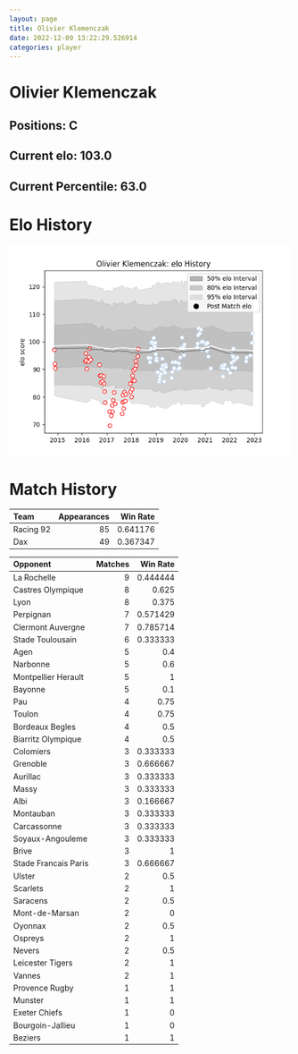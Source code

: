 ```yaml
---  
layout: page  
title: Olivier Klemenczak  
date: 2022-12-09 13:22:29.526914  
categories: player  
---
```

# Olivier Klemenczak

## Positions: C

## Current elo: 103.0

## Current Percentile: 63.0

# Elo History


![elo history](history_OlivierKlemenczak.png)
# Match History


| Team      |   Appearances |   Win Rate |
|:----------|--------------:|-----------:|
| Racing 92 |            85 |   0.641176 |
| Dax       |            49 |   0.367347 |

| Opponent             |   Matches |   Win Rate |
|:---------------------|----------:|-----------:|
| La Rochelle          |         9 |   0.444444 |
| Castres Olympique    |         8 |   0.625    |
| Lyon                 |         8 |   0.375    |
| Perpignan            |         7 |   0.571429 |
| Clermont Auvergne    |         7 |   0.785714 |
| Stade Toulousain     |         6 |   0.333333 |
| Agen                 |         5 |   0.4      |
| Narbonne             |         5 |   0.6      |
| Montpellier Herault  |         5 |   1        |
| Bayonne              |         5 |   0.1      |
| Pau                  |         4 |   0.75     |
| Toulon               |         4 |   0.75     |
| Bordeaux Begles      |         4 |   0.5      |
| Biarritz Olympique   |         4 |   0.5      |
| Colomiers            |         3 |   0.333333 |
| Grenoble             |         3 |   0.666667 |
| Aurillac             |         3 |   0.333333 |
| Massy                |         3 |   0.333333 |
| Albi                 |         3 |   0.166667 |
| Montauban            |         3 |   0.333333 |
| Carcassonne          |         3 |   0.333333 |
| Soyaux-Angouleme     |         3 |   0.333333 |
| Brive                |         3 |   1        |
| Stade Francais Paris |         3 |   0.666667 |
| Ulster               |         2 |   0.5      |
| Scarlets             |         2 |   1        |
| Saracens             |         2 |   0.5      |
| Mont-de-Marsan       |         2 |   0        |
| Oyonnax              |         2 |   0.5      |
| Ospreys              |         2 |   1        |
| Nevers               |         2 |   0.5      |
| Leicester Tigers     |         2 |   1        |
| Vannes               |         2 |   1        |
| Provence Rugby       |         1 |   1        |
| Munster              |         1 |   1        |
| Exeter Chiefs        |         1 |   0        |
| Bourgoin-Jallieu     |         1 |   0        |
| Beziers              |         1 |   1        |